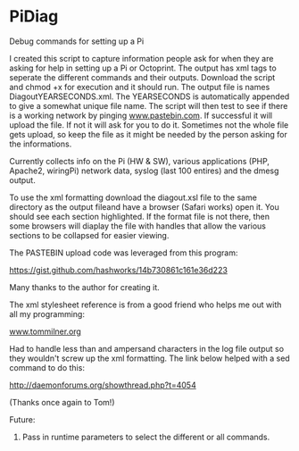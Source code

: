 # PiDiag
Debug commands for setting up a Pi

I created this script to capture information people ask for when they are asking for help 
in setting up a Pi or Octoprint. The output has xml tags to seperate the different 
commands and their outputs. Download the script and chmod +x for execution and it should
run. The output file is names DiagoutYEARSECONDS.xml. The YEARSECONDS is automatically 
appended to give a somewhat unique file name.  The script will then test to see if there
is a working network by pinging www.pastebin.com. If successful it will upload the file.
If not it will ask for you to do it. Sometimes not the  whole file gets upload, so 
keep the file as it might be needed by the person asking for the informations.

Currently collects info on the Pi (HW & SW), various applications (PHP, Apache2, wiringPi)
network data, syslog (last 100 entires) and the dmesg output.

To use the xml formatting download the diagout.xsl file to the same directory as the 
output fileand have a browser (Safari works) open it.
You should see each section highlighted. If the format file is not there, then some
browsers will diaplay the file with handles that allow the various sections to
be collapsed for easier viewing.


The PASTEBIN upload code was leveraged from this program:

https://gist.github.com/hashworks/14b730861c161e36d223

Many thanks to the author for creating it.

The xml stylesheet reference is from a good friend who helps me out with all my 
programming:

www.tommilner.org

Had to handle less than and ampersand characters in the log file output so they
wouldn't screw up the xml formatting. The link below helped with  a sed command to do
this:

http://daemonforums.org/showthread.php?t=4054


(Thanks once again to  Tom!)



Future:
1) Pass in runtime parameters to select the different or all commands. 


